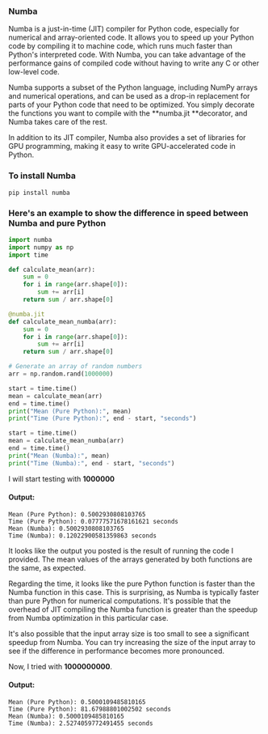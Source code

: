 ### Numba
Numba is a just-in-time (JIT) compiler for Python code, especially for numerical and array-oriented code. It allows you to speed up your Python code by compiling it to machine code, which runs much faster than Python's interpreted code. With Numba, you can take advantage of the performance gains of compiled code without having to write any C or other low-level code.

Numba supports a subset of the Python language, including NumPy arrays and numerical operations, and can be used as a drop-in replacement for parts of your Python code that need to be optimized. You simply decorate the functions you want to compile with the **numba.jit **decorator, and Numba takes care of the rest.

In addition to its JIT compiler, Numba also provides a set of libraries for GPU programming, making it easy to write GPU-accelerated code in Python.

### To install Numba
```shell
pip install numba
```
### Here's an example to show the difference in speed between Numba and pure Python
```python
import numba
import numpy as np
import time

def calculate_mean(arr):
    sum = 0
    for i in range(arr.shape[0]):
        sum += arr[i]
    return sum / arr.shape[0]

@numba.jit
def calculate_mean_numba(arr):
    sum = 0
    for i in range(arr.shape[0]):
        sum += arr[i]
    return sum / arr.shape[0]

# Generate an array of random numbers
arr = np.random.rand(1000000)

start = time.time()
mean = calculate_mean(arr)
end = time.time()
print("Mean (Pure Python):", mean)
print("Time (Pure Python):", end - start, "seconds")

start = time.time()
mean = calculate_mean_numba(arr)
end = time.time()
print("Mean (Numba):", mean)
print("Time (Numba):", end - start, "seconds")

```
I will start testing with **1000000**
#### Output:
    Mean (Pure Python): 0.5002930808103765
    Time (Pure Python): 0.07777571678161621 seconds
    Mean (Numba): 0.5002930808103765
    Time (Numba): 0.12022900581359863 seconds

It looks like the output you posted is the result of running the code I provided. The mean values of the arrays generated by both functions are the same, as expected.

Regarding the time, it looks like the pure Python function is faster than the Numba function in this case. This is surprising, as Numba is typically faster than pure Python for numerical computations. It's possible that the overhead of JIT compiling the Numba function is greater than the speedup from Numba optimization in this particular case.

It's also possible that the input array size is too small to see a significant speedup from Numba. You can try increasing the size of the input array to see if the difference in performance becomes more pronounced.

Now, I tried with **1000000000**.
#### Output:
    Mean (Pure Python): 0.5000109485810165
    Time (Pure Python): 81.67988801002502 seconds
    Mean (Numba): 0.5000109485810165
    Time (Numba): 2.5274059772491455 seconds
